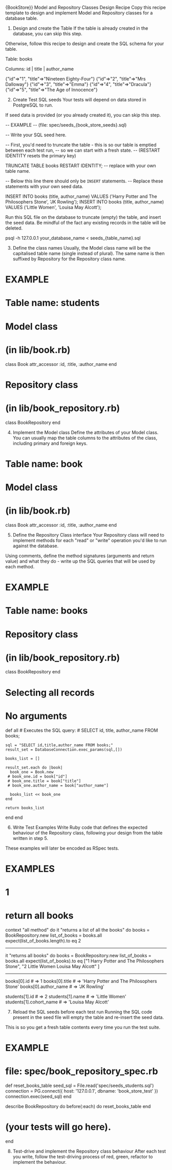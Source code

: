 {BookStore}} Model and Repository Classes Design Recipe
Copy this recipe template to design and implement Model and Repository classes for a database table.

1. Design and create the Table
If the table is already created in the database, you can skip this step.

Otherwise, follow this recipe to design and create the SQL schema for your table.


Table: books

Columns:
id | title | author_name

{"id"=>"1", "title"=>"Nineteen Eighty-Four"}
{"id"=>"2", "title"=>"Mrs Dalloway"}
{"id"=>"3", "title"=>"Emma"}
{"id"=>"4", "title"=>"Dracula"}
{"id"=>"5", "title"=>"The Age of Innocence"}


2. Create Test SQL seeds
Your tests will depend on data stored in PostgreSQL to run.

If seed data is provided (or you already created it), you can skip this step.

-- EXAMPLE
-- (file: spec/seeds_{book_store_seeds}.sql)

-- Write your SQL seed here. 

-- First, you'd need to truncate the table - this is so our table is emptied between each test run,
-- so we can start with a fresh state.
-- (RESTART IDENTITY resets the primary key)

TRUNCATE TABLE books RESTART IDENTITY; -- replace with your own table name.

-- Below this line there should only be `INSERT` statements.
-- Replace these statements with your own seed data.

INSERT INTO books (title, author_name) VALUES ('Harry Potter and The Philosophers Stone', 'JK Rowling');
INSERT INTO books (title, author_name) VALUES ('Little Women', 'Louisa May Alcott');



Run this SQL file on the database to truncate (empty) the table, and insert the seed data. Be mindful of the fact any existing records in the table will be deleted.

psql -h 127.0.0.1 your_database_name < seeds_{table_name}.sql




3. Define the class names
Usually, the Model class name will be the capitalised table name (single instead of plural). The same name is then suffixed by Repository for the Repository class name.

# EXAMPLE
# Table name: students

# Model class
# (in lib/book.rb)
class Book
attr_accessor :id, :title, :author_name
end


# Repository class
# (in lib/book_repository.rb)
class BookRepository
end





4. Implement the Model class
Define the attributes of your Model class. You can usually map the table columns to the attributes of the class, including primary and foreign keys.


# Table name: book

# Model class
# (in lib/book.rb)

class Book
attr_accessor :id, :title, :author_name
end


5. Define the Repository Class interface
Your Repository class will need to implement methods for each "read" or "write" operation you'd like to run against the database.

Using comments, define the method signatures (arguments and return value) and what they do - write up the SQL queries that will be used by each method.

# EXAMPLE
# Table name: books

# Repository class
# (in lib/book_repository.rb)

class BookRepository
end

  # Selecting all records
  # No arguments
  def all
    # Executes the SQL query:
    # SELECT id, title, author_name FROM books;

    sql = "SELECT id,title,author_name FROM books;"
    result_set = DatabaseConnection.exec_params(sql,[])

    books_list = []

    result_set.each do |book|
      book_one = Book.new
     # book_one.id = book["id"]
     # book_one.title = book["title"]
     # book_one.author_name = book["author_name"]

      books_list << book_one
    end

    return books_list
  end
end



6. Write Test Examples
Write Ruby code that defines the expected behaviour of the Repository class, following your design from the table written in step 5.

These examples will later be encoded as RSpec tests.

# EXAMPLES

# 1
# return all books

context "all method" do 
it "returns a list of all the books" do 
books = BookRepository.new 
list_of_books = books.all
expect(list_of_books.length).to eq 2


---------
it "returns all books" do 
books = BookRepository.new
list_of_books = books.all
expect(list_of_books).to eq ["1 Harry Potter and The Philosophers Stone", "2 Little Women Louisa May Alcott" ]


------ 

books[0].id # =>  1
books[0].title # =>  'Harry Potter and The Philosophers Stone'
books[0].author_name # =>  'JK Rowling'

students[1].id # =>  2
students[1].name # =>  'Little Women'
students[1].cohort_name # =>  'Louisa May Alcott'


7. Reload the SQL seeds before each test run
Running the SQL code present in the seed file will empty the table and re-insert the seed data.

This is so you get a fresh table contents every time you run the test suite.

# EXAMPLE

# file: spec/book_repository_spec.rb

def reset_books_table
  seed_sql = File.read('spec/seeds_students.sql')
  connection = PG.connect({ host: '127.0.0.1', dbname: 'book_store_test' })
  connection.exec(seed_sql)
end

describe BookRepository do
  before(:each) do 
    reset_books_table
  end

  # (your tests will go here).
end




8. Test-drive and implement the Repository class behaviour
After each test you write, follow the test-driving process of red, green, refactor to implement the behaviour.

